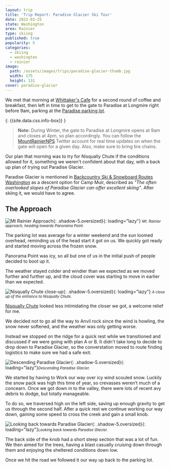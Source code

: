 ```yaml
---
layout: trip
title: 'Trip Report: Paradise Glacier Ski Tour'
date: 2022-03-25
state: Washington
area: Rainier
type: skiing
published: true
popularity: 5
categories:
  - skiing
  - washington
  - rainier
image:
  path: /assets/images/trips/paradise-glacier-thumb.jpg
  width: 175
  height: 131
cover: paradise-glacier
---
```


We met that morning at [Whittaker's Cafe](https://whittakersbunkhouse.com/cafe/)
for a second round of coffee and breakfast, then left in time to get to the
gate to Paradise at Longmire right before 9am, parking at the
[Paradise parking lot](https://goo.gl/maps/AqXDswqnQBE8PTPC6).

{: {{site.data.css.info-box}} }
> **Note:** During Winter, the gate to Paradise at Longmire opens at 9am and
> closes at 4pm, so plan accordingly. You can follow the
> [MountRainierNPS](https://twitter.com/MountRainierNPS) Twitter account for
> real time updates on when the gate will open for a given day. Also, make sure
> to bring tire chains.

Our plan that morning was to try for Nisqually Chute if the conditions allowed
for it, something we weren't confident about that day, with a back up plan of
trying out Paradise Glacier.

Paradise Glacier is mentioned in [Backcountry Ski & Snowboard Routes
Washington](https://www.thriftbooks.com/w/backcountry-ski--snowboard-routes-washington/9172445/)
as a descent option for Camp Muir, described as _"The often overlooked slopes of
Paradise Glacier can offer excellent skiing"_. After skiing it, we would
have to agree.

## The Approach

![Mt Rainier Approach](/assets/images/trips/paradise-glacier-approach.jpg "Mt Rainier approach"){: .shadow-5.oversized}{: loading="lazy"} <small><i>Mt. Rainier approach, heading towards Panorama Point.</i></small>

The parking lot was average for a winter weekend and the sun loomed overhead,
reminding us of the head start it got on us. We quickly got ready and started
moving across the frozen snow.

Panorama Point was icy, so all but one of us in the initial push of people
decided to boot up it.

The weather stayed colder and windier than we expected as we moved further and
further up, and the cloud cover was starting to move in earlier than we expected.

![Nisqually Chute close-up](/assets/images/trips/paradise-glacier-nisqually-chute.jpg "Nisqually Chute close-up"){: .shadow-5.oversized}{: loading="lazy"} <small><i>A close up of the entrance to Nisqually Chute.</i></small>

[Nisqually Chute](/trips/nisqually-bridge-run.html) looked less intimidating
the closer we got, a welcome relief for me.

We decided not to go all the way to Anvil rock since the wind is howling, the
snow never softened, and the weather was only getting worse.

Instead we stopped on the ridge for a quick rest while we transitioned and
discussed if we were going with plan A or B.  It didn't take long to decide to
drop down to Paradise Glacier, so the converstation moved to route finding
logistics to make sure we had a safe exit.

![Descending Paradise Glacier](/assets/images/trips/paradise-glacier-descent.jpg "Descending Paradise Glacier"){: .shadow-5.oversized}{: loading="lazy"}<small><i>Descending Paradise Glacier.</i></small>

We started by having to Work our way over icy wind scouled snow. Luckily the
snow pack was high this time of year, so crevasses weren't much of a concearn.
Once we got down in to the valley, there were lots of recent avy debris to
dodge, but totally manageable.

To do so, we traversed high on the left side, saving up enough gravity to get
us through the second half.  After a quick rest we continue working our way
down, gaining some speed to cross the creek and gain a small knob.

![Looking back towards Paradise Glacier](/assets/images/trips/paradise-glacier-looking-back.jpg "Looking back towards Paradise Glacier"){: .shadow-5.oversized}{: loading="lazy"}<small><i>Looking back towards Paradise Glacier.</i></small>

The back side of the knob had a short steep section that was a lot of fun.  We
then aimed for the trees, having a blast casually cruising down through them
and enjoying the sheltered conditions down low.

Once we hit the road we followed it our way up back to the parking lot.
